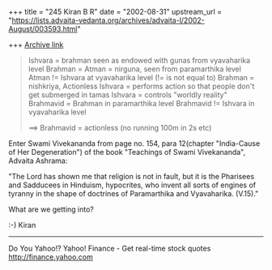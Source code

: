 +++
title = "245 Kiran B R"
date = "2002-08-31"
upstream_url = "https://lists.advaita-vedanta.org/archives/advaita-l/2002-August/003593.html"

+++
[Archive link](https://lists.advaita-vedanta.org/archives/advaita-l/2002-August/003593.html)

> Ishvara = brahman seen as endowed with gunas from
> vyavaharika level
> Brahman = Atman = nirguna, seen from paramarthika
> level
> Atman != Ishvara at vyavaharika level (!= is not
> equal to)
> Brahman = nishkriya, Actionless
> Ishvara = performs action so that people don't get
> submerged in tamas
> Ishvara = controls "worldly reality"
> Brahmavid = Brahman in paramarthika level
> Brahmavid != Ishvara in vyavaharika level
>
> ==> Brahmavid = actionless (no running 100m in 2s
> etc)
>

Enter Swami Vivekananda from page no. 154, para
12(chapter "India-Cause of Her Degeneration") of the
book "Teachings of Swami Vivekananda", Advaita
Ashrama:

"The Lord has shown me that religion is not in fault,
but it is the Pharisees and Sadducees in Hinduism,
hypocrites, who invent all sorts of engines of tyranny
in the shape of doctrines of Paramarthika and
Vyavaharika. (V.15)."

What are we getting into?

:-)
Kiran




__________________________________________________
Do You Yahoo!?
Yahoo! Finance - Get real-time stock quotes
http://finance.yahoo.com

